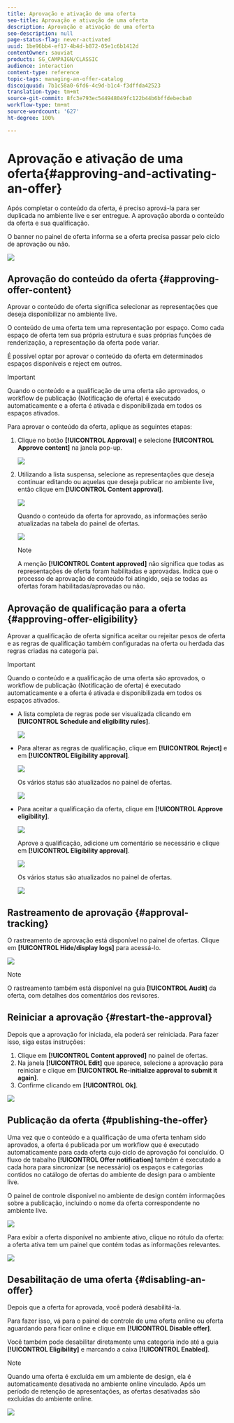 ```yaml
---
title: Aprovação e ativação de uma oferta
seo-title: Aprovação e ativação de uma oferta
description: Aprovação e ativação de uma oferta
seo-description: null
page-status-flag: never-activated
uuid: 1be96bb4-ef17-4b4d-b872-05e1c6b1412d
contentOwner: sauviat
products: SG_CAMPAIGN/CLASSIC
audience: interaction
content-type: reference
topic-tags: managing-an-offer-catalog
discoiquuid: 7b1c58a0-6fd6-4c9d-b1c4-f3dffda42523
translation-type: tm+mt
source-git-commit: 8fc3e793ec544948049fc122b44b6bffdebecba0
workflow-type: tm+mt
source-wordcount: '627'
ht-degree: 100%

---
```



# Aprovação e ativação de uma oferta{#approving-and-activating-an-offer}

Após completar o conteúdo da oferta, é preciso aprová-la para ser duplicada no ambiente live e ser entregue. A aprovação aborda o conteúdo da oferta e sua qualificação.

O banner no painel de oferta informa se a oferta precisa passar pelo ciclo de aprovação ou não.

![](assets/offer_validate_001.png)

## Aprovação do conteúdo da oferta {#approving-offer-content}

Aprovar o conteúdo de oferta significa selecionar as representações que deseja disponibilizar no ambiente live.

O conteúdo de uma oferta tem uma representação por espaço. Como cada espaço de oferta tem sua própria estrutura e suas próprias funções de renderização, a representação da oferta pode variar.

É possível optar por aprovar o conteúdo da oferta em determinados espaços disponíveis e reject em outros.

>[!IMPORTANT]
>
>Quando o conteúdo e a qualificação de uma oferta são aprovados, o workflow de publicação (Notificação de oferta) é executado automaticamente e a oferta é ativada e disponibilizada em todos os espaços ativados.

Para aprovar o conteúdo da oferta, aplique as seguintes etapas:

1. Clique no botão **[!UICONTROL Approval]** e selecione **[!UICONTROL Approve content]** na janela pop-up.

   ![](assets/offer_validate_002.png)

1. Utilizando a lista suspensa, selecione as representações que deseja continuar editando ou aquelas que deseja publicar no ambiente live, então clique em **[!UICONTROL Content approval]**.

   ![](assets/offer_validate_003.png)

   Quando o conteúdo da oferta for aprovado, as informações serão atualizadas na tabela do painel de ofertas.

   ![](assets/offer_validate_004.png)

   >[!NOTE]
   >
   >A menção **[!UICONTROL Content approved]** não significa que todas as representações de oferta foram habilitadas e aprovadas. Indica que o processo de aprovação de conteúdo foi atingido, seja se todas as ofertas foram habilitadas/aprovadas ou não.

## Aprovação de qualificação para a oferta {#approving-offer-eligibility}

Aprovar a qualificação de oferta significa aceitar ou rejeitar pesos de oferta e as regras de qualificação também configuradas na oferta ou herdada das regras criadas na categoria pai.

>[!IMPORTANT]
>
>Quando o conteúdo e a qualificação de uma oferta são aprovados, o workflow de publicação (Notificação de oferta) é executado automaticamente e a oferta é ativada e disponibilizada em todos os espaços ativados.

* A lista completa de regras pode ser visualizada clicando em **[!UICONTROL Schedule and eligibility rules]**.

   ![](assets/offer_validate_005.png)

* Para alterar as regras de qualificação, clique em **[!UICONTROL Reject]** e em **[!UICONTROL Eligibility approval]**.

   ![](assets/offer_validate_007.png)

   Os vários status são atualizados no painel de ofertas.

   ![](assets/offer_validate_006.png)

* Para aceitar a qualificação da oferta, clique em **[!UICONTROL Approve eligibility]**.

   ![](assets/offer_validate_008.png)

   Aprove a qualificação, adicione um comentário se necessário e clique em **[!UICONTROL Eligibility approval]**.

   ![](assets/offer_validate_009.png)

   Os vários status são atualizados no painel de ofertas.

   ![](assets/offer_validate_010.png)

## Rastreamento de aprovação {#approval-tracking}

O rastreamento de aprovação está disponível no painel de ofertas. Clique em **[!UICONTROL Hide/display logs]** para acessá-lo.

![](assets/offer_validate_012.png)

>[!NOTE]
>
>O rastreamento também está disponível na guia **[!UICONTROL Audit]** da oferta, com detalhes dos comentários dos revisores.

## Reiniciar a aprovação {#restart-the-approval}

Depois que a aprovação for iniciada, ela poderá ser reiniciada. Para fazer isso, siga estas instruções:

1. Clique em **[!UICONTROL Content approved]** no painel de ofertas.
1. Na janela **[!UICONTROL Edit]** que aparece, selecione a aprovação para reiniciar e clique em **[!UICONTROL Re-initialize approval to submit it again]**.
1. Confirme clicando em **[!UICONTROL Ok]**.

![](assets/offer_validate_013.png)

## Publicação da oferta {#publishing-the-offer}

Uma vez que o conteúdo e a qualificação de uma oferta tenham sido aprovados, a oferta é publicada por um workflow que é executado automaticamente para cada oferta cujo ciclo de aprovação foi concluído. O fluxo de trabalho **[!UICONTROL Offer notification]** também é executado a cada hora para sincronizar (se necessário) os espaços e categorias contidos no catálogo de ofertas do ambiente de design para o ambiente live.

O painel de controle disponível no ambiente de design contém informações sobre a publicação, incluindo o nome da oferta correspondente no ambiente live.

![](assets/offer_golive_001.png)

Para exibir a oferta disponível no ambiente ativo, clique no rótulo da oferta: a oferta ativa tem um painel que contém todas as informações relevantes.

![](assets/offer_golive_002.png)

## Desabilitação de uma oferta {#disabling-an-offer}

Depois que a oferta for aprovada, você poderá desabilitá-la.

Para fazer isso, vá para o painel de controle de uma oferta online ou oferta aguardando para ficar online e clique em **[!UICONTROL Disable offer]**.

Você também pode desabilitar diretamente uma categoria indo até a guia **[!UICONTROL Eligibility]** e marcando a caixa **[!UICONTROL Enabled]**.

>[!NOTE]
>
>Quando uma oferta é excluída em um ambiente de design, ela é automaticamente desativada no ambiente online vinculado. Após um período de retenção de apresentações, as ofertas desativadas são excluídas do ambiente online.

![](assets/offer_preview_deactivate.png)


